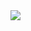 <img src="https://img.shields.io/badge/Gmail-EA4335?style=flat-square&logo=Gmail&logoColor=white"/>
